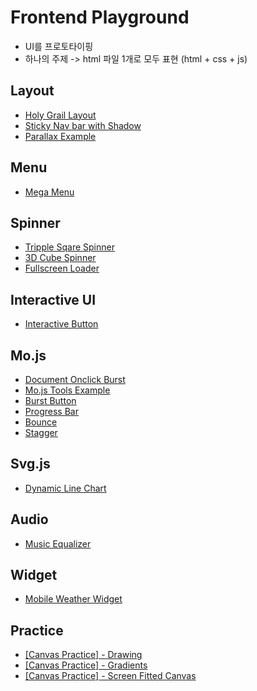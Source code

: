 # Frontend Playground

>
* UI를 프로토타이핑
* 하나의 주제 -> html 파일 1개로 모두 표현 (html + css + js)

## Layout

* [Holy Grail Layout](https://ahribori.github.io/frontend-playground/layout/flexbox-holy-grail-layout.html)
* [Sticky Nav bar with Shadow](https://ahribori.github.io/frontend-playground/layout/sticky-nav-with-shadow.html)
* [Parallax Example](https://ahribori.github.io/frontend-playground/layout/parallax.html)

## Menu

* [Mega Menu](https://ahribori.github.io/frontend-playground/menu/megamenu.html)

## Spinner
* [Tripple Sqare Spinner](https://ahribori.github.io/frontend-playground/spinner/tripple-sqare-spinner.html)
* [3D Cube Spinner](https://ahribori.github.io/frontend-playground/spinner/3d-cube-spinner.html)
* [Fullscreen Loader](https://ahribori.github.io/frontend-playground/spinner/fullscreen-loader.html)

## Interactive UI
* [Interactive Button](https://ahribori.github.io/frontend-playground/interactive-ui/interactive-button.html)


## Mo.js
* [Document Onclick Burst](https://ahribori.github.io/frontend-playground/mo.js/document-onclick-burst.html)
* [Mo.js Tools Example](https://ahribori.github.io/frontend-playground/mo.js/tools-example.html)
* [Burst Button](https://ahribori.github.io/frontend-playground/mo.js/burst-button.html)
* [Progress Bar](https://ahribori.github.io/frontend-playground/mo.js/progress-bar.html)
* [Bounce](https://ahribori.github.io/frontend-playground/mo.js/bounce.html)
* [Stagger](https://ahribori.github.io/frontend-playground/mo.js/stagger.html)

## Svg.js
* [Dynamic Line Chart](https://ahribori.github.io/frontend-playground/svg.js/dynamic-line-chart.html)

## Audio
* [Music Equalizer](https://ahribori.github.io/frontend-playground/audio/equalizer.html)

## Widget
* [Mobile Weather Widget](https://ahribori.github.io/frontend-playground/widget/weather_app.html)

## Practice
* [ [Canvas Practice] - Drawing](https://ahribori.github.io/frontend-playground/practice/canvas/drawing.html)
* [ [Canvas Practice] - Gradients](https://ahribori.github.io/frontend-playground/practice/canvas/gradients.html)
* [ [Canvas Practice] - Screen Fitted Canvas](https://ahribori.github.io/frontend-playground/practice/canvas/screen-fitted-canvas.html)